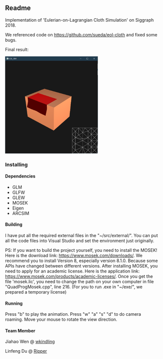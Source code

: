 ## Readme
Implementation of 'Eulerian-on-Lagrangian Cloth Simulation' on Siggraph 2018.

We referenced code on https://github.com/sueda/eol-cloth and fixed some bugs.

Final result:

<img src="result.png" width="60%">

### Installing
#### Dependencies
* GLM
* GLFW
* GLEW
* MOSEK
* Eigen
* ARCSIM

#### Building
I have put all the required external files in the "~/src/external/". You can put all the code files into Visual Studio and set the environment just originally.

PS: If you want to build the project yourself, you need to install the MOSEK! 
Here is the download link: https://www.mosek.com/downloads/. We recommend you to install Version 8, especially version 8.1.0. Because some APIs have changed between different versions. After installing MOSEK, you need to apply for an academic license. Here is the application link: https://www.mosek.com/products/academic-licenses/. Once you get the file 'mosek.lic', you need to change the path on your own computer in file "QuadProgMosek.cpp", line 216. (For you to run .exe in "~/exe/", we prepared a temporary license)

#### Running
Press "b" to play the animation.
Press "w" "a" "s" "d" to do camera roaming.
Move your mouse to rotate the view direction. 

#### Team Member
Jiahao Wen @ [wkindling](https://github.com/wkindling)

Linfeng Du @ [Ripper](https://github.com/RipperJ) 
